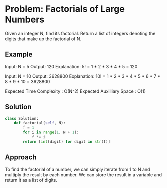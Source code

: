 # Problem: Factorials of Large Numbers

Given an integer N, find its factorial. Return a list of integers denoting the digits that make up the factorial of N.

## Example

Input: N = 5
Output: 120
Explanation: 5! = 1 * 2 * 3 * 4 * 5 = 120

Input: N = 10
Output: 3628800
Explanation: 10! = 1 * 2 * 3 * 4 * 5 * 6 * 7 * 8 * 9 * 10 = 3628800

Expected Time Complexity : O(N^2)
Expected Auxilliary Space : O(1)


## Solution

```python
class Solution:
    def factorial(self, N):
        f = 1
        for i in range(1, N + 1):
            f *= i
        return [int(digit) for digit in str(f)]
```
## Approach

To find the factorial of a number, we can simply iterate from 1 to N and multiply the result by each number. We can store the result in a variable and return it as a list of digits.